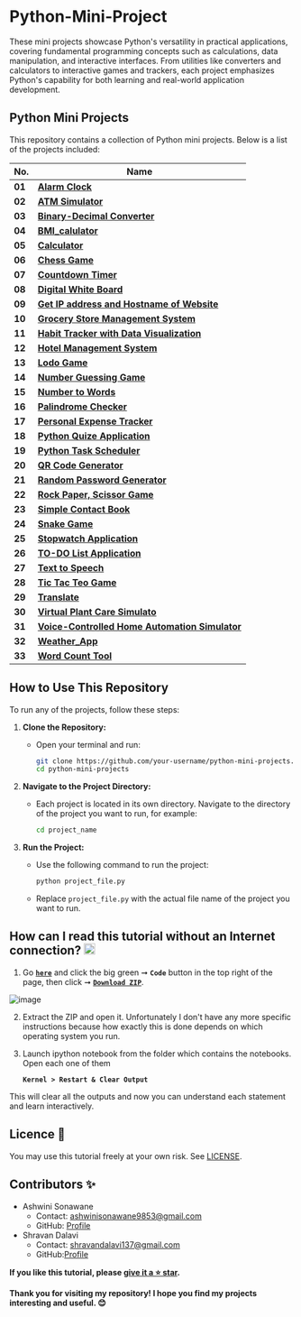 # Python-Mini-Project
These mini projects showcase Python's versatility in practical applications, covering fundamental programming concepts such as calculations, data manipulation, and interactive interfaces. From utilities like converters and calculators to interactive games and trackers, each project emphasizes Python's capability for both learning and real-world application development.

## Python Mini Projects
This repository contains a collection of Python mini projects. Below is a list of the projects included:

| **No.** | **Name** | 
| ------- | -------- | 
|	**01**	| **[Alarm Clock](https://github.com/SonawaneAshwini/Simple-Python-Mini-Projects/tree/main/Alarm%20Clock)** |
|  **02** | **[ATM Simulator](https://github.com/SonawaneAshwini/Simple-Python-Mini-Projects/tree/main/ATM%20Simulator)** |
|  **03** | **[Binary-Decimal Converter](https://github.com/SonawaneAshwini/Simple-Python-Mini-Projects/tree/main/Binary-Decimal%20Converter)** |
|  **04** | **[BMI_calulator](https://github.com/SonawaneAshwini/Simple-Python-Mini-Projects/tree/main/BMI_calulator)** |
|  **05** | **[Calculator](https://github.com/SonawaneAshwini/Simple-Python-Mini-Projects/tree/main/Calculator)** |
|  **06** | **[Chess Game](https://github.com/SonawaneAshwini/Simple-Python-Mini-Projects/tree/main/Chess%20Game)** |
|  **07** | **[Countdown Timer](https://github.com/SonawaneAshwini/Simple-Python-Mini-Projects/tree/main/Countdown%20timer)** |
|  **08** | **[Digital White Board](https://github.com/SonawaneAshwini/Simple-Python-Mini-Projects/tree/main/Digital%20White%20Board)** |
|  **09** | **[Get IP address and Hostname of Website](https://github.com/SonawaneAshwini/Simple-Python-Mini-Projects/tree/main/Get%20IP%20address%20and%20Hostname%20of%20Website)** |
|  **10** | **[Grocery Store Management System](https://github.com/SonawaneAshwini/Simple-Python-Mini-Projects/tree/main/Grocery%20Store%20Management%20System)** |
|  **11** | **[Habit Tracker with Data Visualization](https://github.com/SonawaneAshwini/Simple-Python-Mini-Projects/tree/main/Habit%20Tracker%20with%20Data%20Visualization)** |
|  **12** | **[Hotel Management System](https://github.com/SonawaneAshwini/Simple-Python-Mini-Projects/tree/main/Hotel%20Management%20System)** |
|  **13** | **[Lodo Game](https://github.com/SonawaneAshwini/Simple-Python-Mini-Projects/tree/main/Ludo%20Game)** |
|  **14** | **[Number Guessing Game](https://github.com/SonawaneAshwini/Simple-Python-Mini-Projects/tree/main/Number%20Guessing%20Game)** |
|  **15** | **[Number to Words](https://github.com/SonawaneAshwini/Simple-Python-Mini-Projects/tree/main/Number%20to%20Words)** |
|  **16** | **[Palindrome Checker](https://github.com/SonawaneAshwini/Simple-Python-Mini-Projects/tree/main/Palindrome%20Checker)** |
|  **17** | **[Personal Expense Tracker](https://github.com/SonawaneAshwini/Simple-Python-Mini-Projects/tree/main/Personal%20Expense%20Tracker)** |
|  **18** | **[Python Quize Application](https://github.com/SonawaneAshwini/Simple-Python-Mini-Projects/tree/main/Python%20Quiz%20Application)** |
|  **19** | **[Python Task Scheduler](https://github.com/SonawaneAshwini/Simple-Python-Mini-Projects/tree/main/Python%20Task%20Scheduler)** |
|  **20** | **[QR Code Generator](https://github.com/SonawaneAshwini/Simple-Python-Mini-Projects/tree/main/QR%20Code%20Generator)** |
|  **21** | **[Random Password Generator](https://github.com/SonawaneAshwini/Simple-Python-Mini-Projects/tree/main/Random%20Password%20Generator)** |
|  **22** | **[Rock Paper, Scissor Game](https://github.com/SonawaneAshwini/Simple-Python-Mini-Projects/tree/main/Rock%2C%20Paper%2C%20Scissors%20Game)** |
|  **23** | **[Simple Contact Book](https://github.com/SonawaneAshwini/Simple-Python-Mini-Projects/tree/main/Simple%20Contact%20Book)** |
|  **24** | **[Snake Game](https://github.com/SonawaneAshwini/Simple-Python-Mini-Projects/tree/main/Snake%20Game)** |
|  **25** | **[Stopwatch Application](https://github.com/SonawaneAshwini/Simple-Python-Mini-Projects/tree/main/Stopwatch%20Application)** |
|  **26** | **[TO-DO List Application](https://github.com/SonawaneAshwini/Simple-Python-Mini-Projects/tree/main/TO-DO%20List%20Application)** |
|  **27** | **[Text to Speech](https://github.com/SonawaneAshwini/Simple-Python-Mini-Projects/tree/main/Text%20to%20Speech)** |
|  **28** | **[Tic Tac Teo Game](https://github.com/SonawaneAshwini/Simple-Python-Mini-Projects/tree/main/Tic-Tac-Toe%20Game)** |
|  **29** | **[Translate](https://github.com/SonawaneAshwini/Simple-Python-Mini-Projects/tree/main/Translate)** |
|  **30** | **[Virtual Plant Care Simulato](https://github.com/SonawaneAshwini/Simple-Python-Mini-Projects/tree/main/Virtual%20Plant%20Care%20Simulato)** |
|  **31** | **[Voice-Controlled Home Automation Simulator](https://github.com/SonawaneAshwini/Simple-Python-Mini-Projects/tree/main/Word%20Count%20Tool)** |
|  **32** | **[Weather_App](https://github.com/SonawaneAshwini/Simple-Python-Mini-Projects/tree/main/Weather_app)** |
|  **33** | **[Word Count Tool](https://github.com/SonawaneAshwini/Simple-Python-Mini-Projects/tree/main/Word%20Count%20Tool)** |



## How to Use This Repository

To run any of the projects, follow these steps:

1. **Clone the Repository:**
   - Open your terminal and run:
     ```sh
     git clone https://github.com/your-username/python-mini-projects.git
     cd python-mini-projects
     ```

2. **Navigate to the Project Directory:**
   - Each project is located in its own directory. Navigate to the directory of the project you want to run, for example:
     ```sh
     cd project_name

     ```

3. **Run the Project:**
   - Use the following command to run the project:
     ```sh
     python project_file.py
     ```
   - Replace `project_file.py` with the actual file name of the project you want to run.



## How can I read this tutorial without an Internet connection? <img alt="GIF" src="https://github.com/TheDudeThatCode/TheDudeThatCode/blob/master/Assets/hmm.gif" width="20" />

1. Go [**`here`**](https://github.com/SonawaneAshwini/Simple-Python-Mini-Projects) and click the big green ➞  **`Code`** button in the top right of the page, then click ➞ [**`Download ZIP`**](https://github.com/SonawaneAshwini/Simple-Python-Mini-Projects/archive/refs/heads/main.zip).

  ![image](https://github.com/SonawaneAshwini/Simple-Python-Mini-Projects/assets/172588428/9d3dfb79-474e-4a0a-af5b-1e3ff3a784ef)



2. Extract the ZIP and open it. Unfortunately I don't have any more specific instructions because how exactly this is done depends on which operating system you run.
    
3. Launch ipython notebook from the folder which contains the notebooks. Open each one of them
  
    **`Kernel > Restart & Clear Output`**
    
This will clear all the outputs and now you can understand each statement and learn interactively.



## Licence 📜

You may use this tutorial freely at your own risk. See [LICENSE](https://github.com/SonawaneAshwini/Simple-Python-Mini-Projects/blob/main/LICENSE).


## Contributors ✨


- Ashwini Sonawane
  - Contact: ashwinisonawane9853@gmail.com
  - GitHub: [Profile](https://github.com/SonawaneAshwini)
- Shravan Dalavi
  - Contact: shravandalavi137@gmail.com
  - GitHub:[Profile]( https://github.com/ShravanDalavi)



**If you like this tutorial, please [give it a ⭐ star](https://github.com/SonawaneAshwini/Simple-Python-Mini-Projects).**

**Thank you for visiting my repository! I hope you find my projects interesting and useful. 😊**



